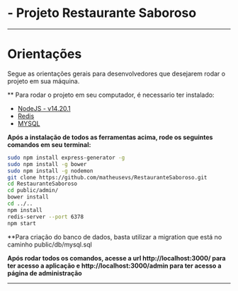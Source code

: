 # - Projeto Restaurante Saboroso

---

# Orientações

Segue as orientações gerais para desenvolvedores que desejarem rodar o projeto em sua máquina.

** Para rodar o projeto em seu computador, é necessario ter instalado: 

- <a href="https://nodejs.org/en/">NodeJS - v14.20.1</a>
- <a href="https://redis.io/docs/getting-started/installation/install-redis-on-linux/">Redis</a>
- <a href="https://dev.mysql.com/downloads/installer/">MYSQL</a>

**Após a instalação de todos as ferramentas acima, rode os seguintes comandos em seu terminal:**

```bash
sudo npm install express-generator -g
sudo npm install -g bower
sudo npm install -g nodemon
git clone https://github.com/matheusevs/RestauranteSaboroso.git
cd RestauranteSaboroso
cd public/admin/
bower install
cd ../..
npm install
redis-server --port 6378
npm start
```

**Para criação do banco de dados, basta utilizar a migration que está no caminho public/db/mysql.sql

**Após rodar todos os comandos, acesse a url http://localhost:3000/ para ter acesso a aplicação e http://localhost:3000/admin para ter acesso a página de administração**

---

<!--<img src="img/gif.gif">-->
